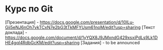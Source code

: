 Курс по Git
====

[Презентация] - https://docs.google.com/presentation/d/10ILu-Gii5eNJ6nOh7vkTCxN7e2bG3tTkMFYUsm61noM/edit?usp=sharing
[Текст доклада] - https://docs.google.com/document/d/1yYQX8J9JMxndG429xsxiPdLs9Lk1DHE4gqI4RdbGcKM/edit?usp=sharing
[Задания] - to be announced